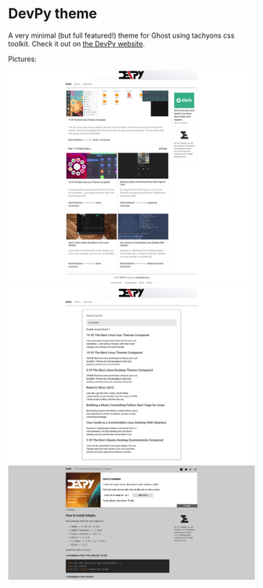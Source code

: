 # DevPy theme

A very minimal (but full featured!) theme for Ghost using tachyons css toolkit.
Check it out on [the DevPy website](http://DevPy.me).

Pictures:

![](https://raw.githubusercontent.com/devpytech/theme/master/devpy2.png)
![](https://raw.githubusercontent.com/devpytech/theme/master/devpy1.png)
![](https://raw.githubusercontent.com/devpytech/theme/master/devpy3.png)
